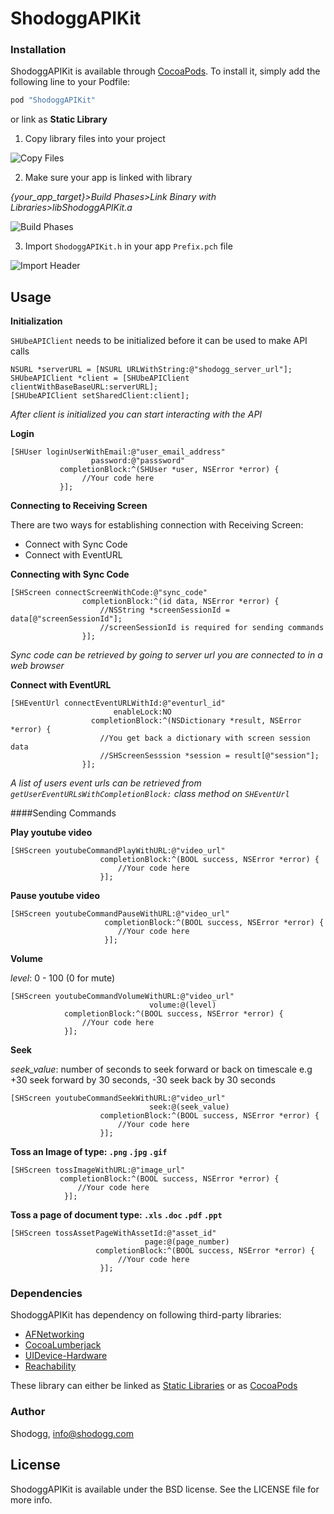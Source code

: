ShodoggAPIKit
=============

### Installation

ShodoggAPIKit is available through [CocoaPods](http://cocoapods.org). To install
it, simply add the following line to your Podfile:

```ruby
pod "ShodoggAPIKit"
```

or link as **Static Library**

 1. Copy library files into your project

 ![Copy Files](https://www.dropbox.com/s/0dveewzt9nofa6a/copy_files.png?dl=1 "Copy Files")

 2. Make sure your app is linked with library
 
 *{your_app_target}>Build Phases>Link Binary with Libraries>libShodoggAPIKit.a*

 ![Build Phases](https://www.dropbox.com/s/vx42f1yg1vc0c0z/link_with_libraries.png?dl=1 "Build Phases")
 
 3. Import `ShodoggAPIKit.h` in your app `Prefix.pch` file

 ![Import Header](https://www.dropbox.com/s/0p9xveax42gnk5l/import_header.png?dl=1 "Import Header")

## Usage

**Initialization**

`SHUbeAPIClient` needs to be initialized before it can be used to make API calls

```obj-c
NSURL *serverURL = [NSURL URLWithString:@"shodogg_server_url"];
SHUbeAPIClient *client = [SHUbeAPIClient clientWithBaseBaseURL:serverURL];
[SHUbeAPIClient setSharedClient:client];
```
*After client is initialized you can start interacting with the API*

**Login**

```obj-c
[SHUser loginUserWithEmail:@"user_email_address" 
				  password:@"passsword" 
		   completionBlock:^(SHUser *user, NSError *error) {
    			//Your code here
		   }];
```

**Connecting to Receiving Screen**

There are two ways for establishing connection with Receiving Screen:
 * Connect with Sync Code
 * Connect with EventURL

**Connecting with Sync Code**

```obj-c
[SHScreen connectScreenWithCode:@"sync_code" 
  				completionBlock:^(id data, NSError *error) {
        			//NSString *screenSessionId = data[@"screenSessionId"];
	  				//screenSessionId is required for sending commands
    			}];
```
*Sync code can be retrieved by going to server url you are connected to in a web browser*

**Connect with EventURL**

```obj-c
[SHEventUrl connectEventURLWithId:@"eventurl_id" 
     				   enableLock:NO
				  completionBlock:^(NSDictionary *result, NSError *error) {
        			//You get back a dictionary with screen session data
					//SHScreenSesssion *session = result[@"session"];
 				}];
```
*A list of users event urls can be retrieved from `getUserEventURLsWithCompletionBlock:` class method on `SHEventUrl`*

####Sending Commands

**Play youtube video**

```obj-c
[SHScreen youtubeCommandPlayWithURL:@"video_url"
					completionBlock:^(BOOL success, NSError *error) {
                		//Your code here
            		}];
```

**Pause youtube video**

```obj-c
[SHScreen youtubeCommandPauseWithURL:@"video_url"
  					 completionBlock:^(BOOL success, NSError *error) {
                	 	//Your code here
        	  		 }];
```

**Volume**
	    
*level*: 0 - 100 (0 for mute)
```obj-c
[SHScreen youtubeCommandVolumeWithURL:@"video_url"
							   volume:@(level)
    		completionBlock:^(BOOL success, NSError *error) {
                //Your code here
            }];
```

**Seek**

*seek_value*: number of seconds to seek forward or back on timescale
e.g +30 seek forward by 30 seconds, -30 seek back by 30 seconds

```obj-c
[SHScreen youtubeCommandSeekWithURL:@"video_url"
							   seek:@(seek_value)
  					completionBlock:^(BOOL success, NSError *error) {
                		//Your code here
            		}];
```

**Toss an Image of type: `.png` `.jpg` `.gif`**

```obj-c
[SHScreen tossImageWithURL:@"image_url"
     	   completionBlock:^(BOOL success, NSError *error) {
        	   //Your code here
    		}];
```

**Toss a page of document type: `.xls` `.doc` `.pdf` `.ppt`**

```obj-c
[SHScreen tossAssetPageWithAssetId:@"asset_id"
                              page:@(page_number)
                   completionBlock:^(BOOL success, NSError *error) {
						//Your code here
					}];
```

### Dependencies

ShodoggAPIKit has dependency on following third-party libraries:
 * [AFNetworking](https://github.com/AFNetworking/AFNetworking)
 * [CocoaLumberjack](https://github.com/CocoaLumberjack/CocoaLumberjack)
 * [UIDevice-Hardware](https://github.com/erichoracek/UIDevice-Hardware)
 * [Reachability](https://github.com/tonymillion/Reachability)

These library can either be linked as [Static Libraries](https://developer.apple.com/library/ios/technotes/iOSStaticLibraries/Articles/configuration.html) or as [CocoaPods](http://cocoapods.org)

### Author

Shodogg, info@shodogg.com

## License

ShodoggAPIKit is available under the BSD license. See the LICENSE file for more info.
